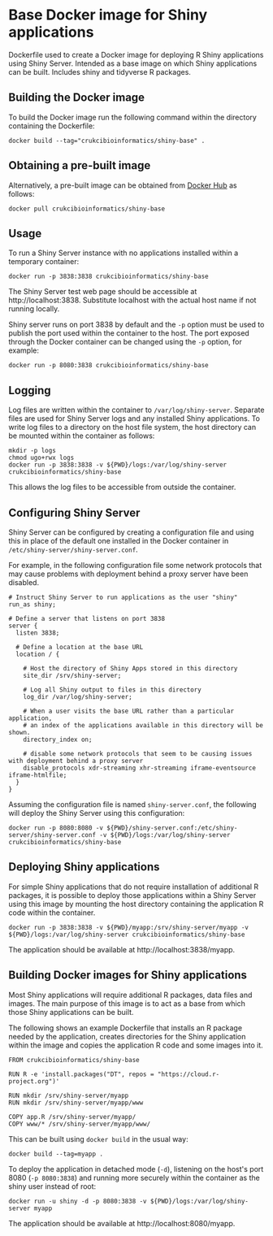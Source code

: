 Base Docker image for Shiny applications
========================================

Dockerfile used to create a Docker image for deploying R Shiny applications
using Shiny Server. Intended as a base image on which Shiny applications can be
built. Includes shiny and tidyverse R packages.


## Building the Docker image

To build the Docker image run the following command within the directory
containing the Dockerfile:

```
docker build --tag="crukcibioinformatics/shiny-base" .
```


## Obtaining a pre-built image

Alternatively, a pre-built image can be obtained from
[Docker Hub](https://hub.docker.com/r/crukcibioinformatics/shiny-base/)
as follows:

```
docker pull crukcibioinformatics/shiny-base
```


## Usage

To run a Shiny Server instance with no applications installed within a temporary
container:

```
docker run -p 3838:3838 crukcibioinformatics/shiny-base
```

The Shiny Server test web page should be accessible at http://localhost:3838.
Substitute localhost with the actual host name if not running locally.

Shiny server runs on port 3838 by default and the `-p` option must be used to
publish the port used within the container to the host. The port exposed through
the Docker container can be changed using the `-p` option, for example:

```
docker run -p 8080:3838 crukcibioinformatics/shiny-base
```


## Logging

Log files are written within the container to `/var/log/shiny-server`. Separate
files are used for Shiny Server logs and any installed Shiny applications. To
write log files to a directory on the host file system, the host directory can
be mounted within the container as follows:

```
mkdir -p logs
chmod ugo+rwx logs
docker run -p 3838:3838 -v ${PWD}/logs:/var/log/shiny-server crukcibioinformatics/shiny-base
```

This allows the log files to be accessible from outside the container.


## Configuring Shiny Server

Shiny Server can be configured by creating a configuration file and using this
in place of the default one installed in the Docker container in
`/etc/shiny-server/shiny-server.conf`.

For example, in the following configuration file some network protocols that may
cause problems with deployment behind a proxy server have been disabled.

```
# Instruct Shiny Server to run applications as the user "shiny"
run_as shiny;

# Define a server that listens on port 3838
server {
  listen 3838;

  # Define a location at the base URL
  location / {

    # Host the directory of Shiny Apps stored in this directory
    site_dir /srv/shiny-server;

    # Log all Shiny output to files in this directory
    log_dir /var/log/shiny-server;

    # When a user visits the base URL rather than a particular application,
    # an index of the applications available in this directory will be shown.
    directory_index on;

    # disable some network protocols that seem to be causing issues with deployment behind a proxy server
    disable_protocols xdr-streaming xhr-streaming iframe-eventsource iframe-htmlfile;
  }
}
```

Assuming the configuration file is named `shiny-server.conf`, the following will
deploy the Shiny Server using this configuration:

```
docker run -p 8080:8080 -v ${PWD}/shiny-server.conf:/etc/shiny-server/shiny-server.conf -v ${PWD}/logs:/var/log/shiny-server crukcibioinformatics/shiny-base
```


## Deploying Shiny applications

For simple Shiny applications that do not require installation of additional R
packages, it is possible to deploy those applications within a Shiny Server
using this image by mounting the host directory containing the application R
code within the container.

```
docker run -p 3838:3838 -v ${PWD}/myapp:/srv/shiny-server/myapp -v ${PWD}/logs:/var/log/shiny-server crukcibioinformatics/shiny-base
```

The application should be available at http://localhost:3838/myapp.


## Building Docker images for Shiny applications

Most Shiny applications will require additional R packages, data files and
images. The main purpose of this image is to act as a base from which those
Shiny applications can be built.

The following shows an example Dockerfile that installs an R package needed by
the application, creates directories for the Shiny application within the image
and copies the application R code and some images into it.

```
FROM crukcibioinformatics/shiny-base

RUN R -e 'install.packages("DT", repos = "https://cloud.r-project.org")'

RUN mkdir /srv/shiny-server/myapp
RUN mkdir /srv/shiny-server/myapp/www

COPY app.R /srv/shiny-server/myapp/
COPY www/* /srv/shiny-server/myapp/www/
```

This can be built using `docker build` in the usual way:

```
docker build --tag=myapp .
```

To deploy the application in detached mode (`-d`), listening on the host's port
8080 (`-p 8080:3838`) and running more securely within the container as the shiny
user instead of root:

```
docker run -u shiny -d -p 8080:3838 -v ${PWD}/logs:/var/log/shiny-server myapp
```

The application should be available at http://localhost:8080/myapp.


